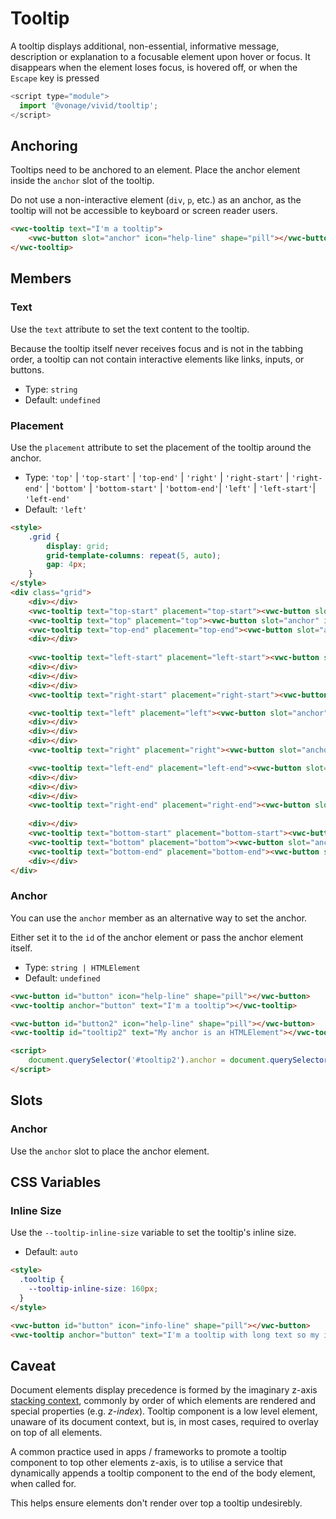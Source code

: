 # Tooltip

A tooltip displays additional, non-essential, informative message, description or explanation to a focusable element upon hover or focus. It disappears when the element loses focus, is hovered off, or when the `Escape` key is pressed 

```js
<script type="module">
  import '@vonage/vivid/tooltip';
</script>
```

## Anchoring

Tooltips need to be anchored to an element. Place the anchor element inside the `anchor` slot of the tooltip.

Do not use a non-interactive element (`div`, `p`, etc.) as an anchor, as the tooltip will not be accessible to keyboard or screen reader users.

```html preview center 150px
<vwc-tooltip text="I'm a tooltip">
	<vwc-button slot="anchor" icon="help-line" shape="pill"></vwc-button>
</vwc-tooltip>
```

## Members

### Text

Use the `text` attribute to set the text content to the tooltip.

Because the tooltip itself never receives focus and is not in the tabbing order, a tooltip can not contain interactive elements like links, inputs, or buttons.

- Type: `string`
- Default: `undefined`

### Placement

Use the `placement` attribute to set the placement of the tooltip around the anchor.

- Type: `'top'` | `'top-start'` | `'top-end'` | `'right'` | `'right-start'` | `'right-end'` | `'bottom'` | `'bottom-start'` | `'bottom-end'`| `'left'` | `'left-start'`| `'left-end'`
- Default: `'left'`

```html preview center 400px
<style>
	.grid {
		display: grid;
		grid-template-columns: repeat(5, auto);
		gap: 4px;
	}
</style>
<div class="grid">
	<div></div>
	<vwc-tooltip text="top-start" placement="top-start"><vwc-button slot="anchor" icon="help-line" shape="pill"></vwc-button></vwc-tooltip>
	<vwc-tooltip text="top" placement="top"><vwc-button slot="anchor" icon="help-line" shape="pill"></vwc-button></vwc-tooltip>
	<vwc-tooltip text="top-end" placement="top-end"><vwc-button slot="anchor" icon="help-line" shape="pill"></vwc-button></vwc-tooltip>
	<div></div>
	
	<vwc-tooltip text="left-start" placement="left-start"><vwc-button slot="anchor" icon="help-line" shape="pill"></vwc-button></vwc-tooltip>
	<div></div>
	<div></div>
	<div></div>
	<vwc-tooltip text="right-start" placement="right-start"><vwc-button slot="anchor" icon="help-line" shape="pill"></vwc-button></vwc-tooltip>

	<vwc-tooltip text="left" placement="left"><vwc-button slot="anchor" icon="help-line" shape="pill"></vwc-button></vwc-tooltip>
	<div></div>
	<div></div>
	<div></div>
	<vwc-tooltip text="right" placement="right"><vwc-button slot="anchor" icon="help-line" shape="pill"></vwc-button></vwc-tooltip>

	<vwc-tooltip text="left-end" placement="left-end"><vwc-button slot="anchor" icon="help-line" shape="pill"></vwc-button></vwc-tooltip>
	<div></div>
	<div></div>
	<div></div>
	<vwc-tooltip text="right-end" placement="right-end"><vwc-button slot="anchor" icon="help-line" shape="pill"></vwc-button></vwc-tooltip>
	
	<div></div>
	<vwc-tooltip text="bottom-start" placement="bottom-start"><vwc-button slot="anchor" icon="help-line" shape="pill"></vwc-button></vwc-tooltip>
	<vwc-tooltip text="bottom" placement="bottom"><vwc-button slot="anchor" icon="help-line" shape="pill"></vwc-button></vwc-tooltip>
	<vwc-tooltip text="bottom-end" placement="bottom-end"><vwc-button slot="anchor" icon="help-line" shape="pill"></vwc-button></vwc-tooltip>
	<div></div>
</div>
```

### Anchor

You can use the `anchor` member as an alternative way to set the anchor.

Either set it to the `id` of the anchor element or pass the anchor element itself.

- Type: `string | HTMLElement`
- Default: `undefined`

```html preview center 150px
<vwc-button id="button" icon="help-line" shape="pill"></vwc-button>
<vwc-tooltip anchor="button" text="I'm a tooltip"></vwc-tooltip>

<vwc-button id="button2" icon="help-line" shape="pill"></vwc-button>
<vwc-tooltip id="tooltip2" text="My anchor is an HTMLElement"></vwc-tooltip>

<script>
	document.querySelector('#tooltip2').anchor = document.querySelector('#button2');
</script>
```

## Slots

### Anchor

Use the `anchor` slot to place the anchor element.

## CSS Variables

### Inline Size

Use the `--tooltip-inline-size` variable to set the tooltip's inline size.

- Default: `auto`

```html preview center 230px
<style>
  .tooltip {
    --tooltip-inline-size: 160px;
  }
</style>

<vwc-button id="button" icon="info-line" shape="pill"></vwc-button>
<vwc-tooltip anchor="button" text="I'm a tooltip with long text so my inline size is 160px" class="tooltip"></vwc-tooltip>
```

## Caveat

Document elements display precedence is formed by the imaginary z-axis [stacking context](https://developer.mozilla.org/en-US/docs/Web/CSS/CSS_Positioning/Understanding_z_index/The_stacking_context), commonly by order of which elements are rendered and special properties (e.g. _z-index_).
Tooltip component is a low level element, unaware of its document context, but is, in most cases, required to overlay on top of all elements.

A common practice used in apps / frameworks to promote a tooltip component to top other elements z-axis, is to utilise a service that dynamically appends a tooltip component to the end of the body element, when called for.

This helps ensure elements don't render over top a tooltip undesirebly.
